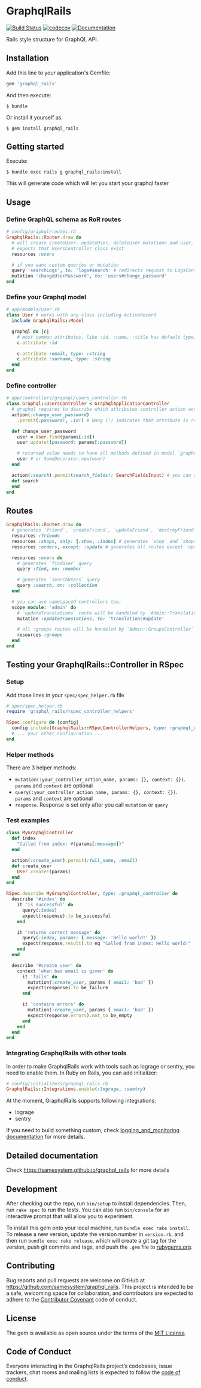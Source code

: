 # GraphqlRails

[![Build Status](https://travis-ci.org/samesystem/graphql_rails.svg?branch=master)](https://travis-ci.org/samesystem/graphql_rails)
[![codecov](https://codecov.io/gh/samesystem/graphql_rails/branch/master/graph/badge.svg)](https://codecov.io/gh/samesystem/graphql_rails)
[![Documentation](https://readthedocs.org/projects/ansicolortags/badge/?version=latest)](https://samesystem.github.io/graphql_rails)

Rails style structure for GraphQL API.

## Installation

Add this line to your application's Gemfile:

```ruby
gem 'graphql_rails'
```

And then execute:

    $ bundle

Or install it yourself as:

    $ gem install graphql_rails

## Getting started

Execute:

    $ bundle exec rails g graphql_rails:install

This will generate code which will let you start your graphql faster

## Usage

### Define GraphQL schema as RoR routes

```ruby
# config/graphql/routes.rb
GraphqlRails::Router.draw do
  # will create createUser, updateUser, deleteUser mutations and user, users queries.
  # expects that UsersController class exist
  resources :users

  # if you want custom queries or mutation
  query 'searchLogs', to: 'logs#search' # redirects request to LogsController
  mutation 'changeUserPassword', to: 'users#change_password'
end
```

### Define your Graphql model

```ruby
# app/models/user.rb
class User # works with any class including ActiveRecord
  include GraphqlRails::Model

  graphql do |c|
    # most common attributes, like :id, :name, :title has default type, so you don't have to specify it (but you can!)
    c.attribute :id

    c.attribute :email, type: :string
    c.attribute :surname, type: :string
  end
end
```

### Define controller

```ruby
# app/controllers/graphql/users_controller.rb
class Graphql::UsersController < GraphqlApplicationController
  # graphql requires to describe which attributes controller action accepts and which returns
  action(:change_user_password)
    .permit(:password!, :id!) # Bang (!) indicates that attribute is required

  def change_user_password
    user = User.find(params[:id])
    user.update!(password: params[:password])

    # returned value needs to have all methods defined in model `graphql do` part
    user # or SomeDecorator.new(user)
  end

  action(:search).permit(search_fields!: SearchFieldsInput) # you can specify your own input fields
  def search
  end
end
```

## Routes

```ruby
GraphqlRails::Router.draw do
  # generates `friend`, `createFriend`, `updateFriend`, `destroyFriend`, `friends` routes
  resources :friends
  resources :shops, only: [:show, :index] # generates `shop` and `shops` routes only
  resources :orders, except: :update # generates all routes except `updateOrder`

  resources :users do
    # generates `findUser` query
    query :find, on: :member

    # generates `searchUsers` query
    query :search, on: :collection
  end

  # you can use namespaced controllers too:
  scope module: 'admin' do
    # `updateTranslations` route will be handeled by `Admin::TranslationsController`
    mutation :updateTranslations, to: 'translations#update'

    # all :groups routes will be handeled by `Admin::GroupsController`
    resources :groups
  end
end
```

## Testing your GraphqlRails::Controller in RSpec

### Setup

Add those lines in your `spec/spec_helper.rb` file

```ruby
# spec/spec_helper.rb
require 'graphql_rails/rspec_controller_helpers'

RSpec.configure do |config|
  config.include(GraphqlRails::RSpecControllerHelpers, type: :graphql_controller)
  # ... your other configuration ...
end
```

### Helper methods

There are 3 helper methods:

* `mutation(:your_controller_action_name, params: {}, context: {})`. `params` and `context` are optional
* `query(:your_controller_action_name, params: {}, context: {})`. `params` and `context` are optional
* `response`. Response is set only after you call `mutation` or `query`

### Test examples

```ruby
class MyGraphqlController
  def index
    "Called from index: #{params[:message]}"
  end

  action(:create_user).permit(:full_name, :email)
  def create_user
    User.create!(params)
  end
end

RSpec.describe MyGraphqlController, type: :graphql_controller do
  describe '#index' do
    it 'is successful' do
      query(:index)
      expect(response).to be_successful
    end

    it 'returns correct message' do
      query(:index, params: { message: 'Hello world!' })
      expect(response.result).to eq "Called from index: Hello world!"
    end
  end

  describe '#create_user' do
    context 'when bad email is given' do
      it 'fails' do
        mutation(:create_user, params { email: 'bad' })
        expect(response).to be_failure
      end

      it 'contains errors' do
        mutation(:create_user, params { email: 'bad' })
        expect(response.errors).not_to be_empty
      end
    end
  end
end
```

### Integrating GraphqlRails with other tools

In order to make GraphqlRails work with tools such as lograge or sentry, you need to enable them. In Ruby on Rails, you can add initializer:

```ruby
# config/initializers/graphql_rails.rb
GraphqlRails::Integrations.enable(:lograge, :sentry)
```

At the moment, GraphqlRails supports following integrations:

* lograge
* sentry

If you need to build something custom, check [logging_and_monitoring documentation](logging_and_monitoring/logging_and_monitoring.md) for more details.

## Detailed documentation

Check https://samesystem.github.io/graphql_rails for more details

## Development

After checking out the repo, run `bin/setup` to install dependencies. Then, run `rake spec` to run the tests. You can also run `bin/console` for an interactive prompt that will allow you to experiment.

To install this gem onto your local machine, run `bundle exec rake install`. To release a new version, update the version number in `version.rb`, and then run `bundle exec rake release`, which will create a git tag for the version, push git commits and tags, and push the `.gem` file to [rubygems.org](https://rubygems.org).

## Contributing

Bug reports and pull requests are welcome on GitHub at https://github.com/samesystem/graphql_rails. This project is intended to be a safe, welcoming space for collaboration, and contributors are expected to adhere to the [Contributor Covenant](http://contributor-covenant.org) code of conduct.

## License

The gem is available as open source under the terms of the [MIT License](https://opensource.org/licenses/MIT).

## Code of Conduct

Everyone interacting in the GraphqlRails project’s codebases, issue trackers, chat rooms and mailing lists is expected to follow the [code of conduct](https://github.com/samesystem/graphql_rails/blob/master/CODE_OF_CONDUCT.md).
